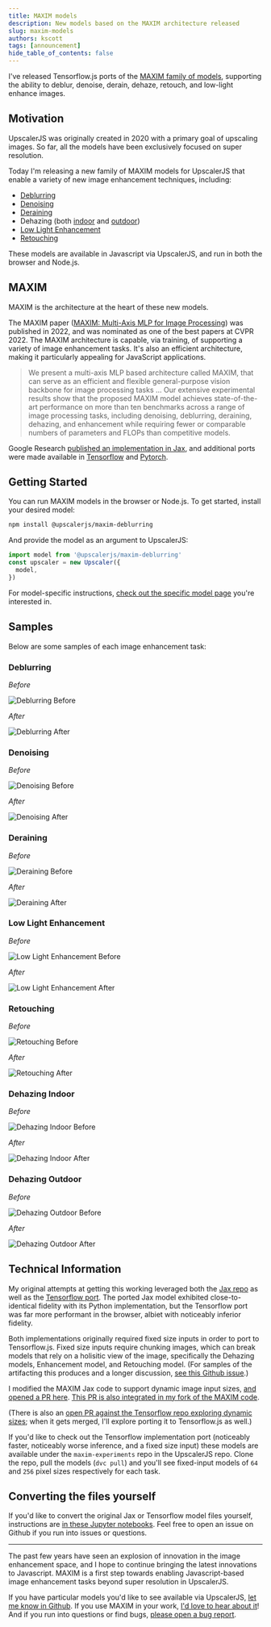 ```yaml
---
title: MAXIM models
description: New models based on the MAXIM architecture released
slug: maxim-models
authors: kscott
tags: [announcement]
hide_table_of_contents: false
---
```


I've released Tensorflow.js ports of the [MAXIM family of models](https://arxiv.org/abs/2201.02973), supporting the ability to deblur, denoise, derain, dehaze, retouch, and low-light enhance images.

<!--truncate-->

## Motivation

UpscalerJS was originally created in 2020 with a primary goal of upscaling images. So far, all the models have been exclusively focused on super resolution.

Today I'm releasing a new family of MAXIM models for UpscalerJS that enable a variety of new image enhancement techniques, including:

- [Deblurring](https://upscalerjs.com/models/available/maxim-deblurring)
- [Denoising](https://upscalerjs.com/models/available/maxim-denoising)
- [Deraining](https://upscalerjs.com/models/available/maxim-deraining)
- Dehazing (both [indoor](https://upscalerjs.com/models/available/maxim-dehazing-indoor) and [outdoor](https://upscalerjs.com/models/available/maxim-dehazing-outdoor))
- [Low Light Enhancement](https://upscalerjs.com/models/available/maxim-enhancement)
- [Retouching](https://upscalerjs.com/models/available/maxim-retouching)

These models are available in Javascript via UpscalerJS, and run in both the browser and Node.js.

## MAXIM

MAXIM is the architecture at the heart of these new models.

The MAXIM paper ([MAXIM: Multi-Axis MLP for Image Processing](https://arxiv.org/abs/2201.02973)) was published in 2022, and was nominated as one of the best papers at CVPR 2022. The MAXIM architecture is capable, via training, of supporting a variety of image enhancement tasks. It's also an efficient architecture, making it particularly appealing for JavaScript applications.

> We present a multi-axis MLP based architecture called MAXIM, that can serve as an efficient and flexible general-purpose vision backbone for image processing tasks ... Our extensive experimental results show that the proposed MAXIM model achieves state-of-the-art performance on more than ten benchmarks across a range of image processing tasks, including denoising, deblurring, deraining, dehazing, and enhancement while requiring fewer or comparable numbers of parameters and FLOPs than competitive models. 

Google Research [published an implementation in Jax](https://github.com/google-research/maxim), and additional ports were made available in [Tensorflow](https://github.com/sayakpaul/maxim-tf) and [Pytorch](https://github.com/vztu/maxim-pytorch/tree/main/maxim_pytorch).

## Getting Started

You can run MAXIM models in the browser or Node.js. To get started, install your desired model:

```bash
npm install @upscalerjs/maxim-deblurring
```

And provide the model as an argument to UpscalerJS:

```javascript
import model from '@upscalerjs/maxim-deblurring'
const upscaler = new Upscaler({
  model,
})
```

For model-specific instructions, [check out the specific model page](/models) you're interested in.

## Samples

Below are some samples of each image enhancement task:

### Deblurring

*Before*

![Deblurring Before](/assets/sample-images/maxim-deblurring/fixture.png)

*After*

![Deblurring After](/assets/sample-images/maxim-deblurring/result.png)

### Denoising

*Before*

![Denoising Before](/assets/sample-images/maxim-denoising/fixture.png)

*After*

![Denoising After](/assets/sample-images/maxim-denoising/result.png)

### Deraining

*Before*

![Deraining Before](/assets/sample-images/maxim-deraining/fixture.png)

*After*

![Deraining After](/assets/sample-images/maxim-deraining/result.png)

### Low Light Enhancement

*Before*

![Low Light Enhancement Before](/assets/sample-images/maxim-enhancement/fixture.png)

*After*

![Low Light Enhancement After](/assets/sample-images/maxim-enhancement/result.png)

### Retouching

*Before*

![Retouching Before](/assets/sample-images/maxim-retouching/fixture.png)

*After*

![Retouching After](/assets/sample-images/maxim-retouching/result.png)

### Dehazing Indoor

*Before*

![Dehazing Indoor Before](/assets/sample-images/maxim-dehazing-indoor/fixture.png)

*After*

![Dehazing Indoor After](/assets/sample-images/maxim-dehazing-indoor/result.png)

### Dehazing Outdoor

*Before*

![Dehazing Outdoor Before](/assets/sample-images/maxim-dehazing-outdoor/fixture.png)

*After*

![Dehazing Outdoor After](/assets/sample-images/maxim-dehazing-outdoor/result.png)

## Technical Information

My original attempts at getting this working leveraged both the [Jax repo](https://github.com/google-research/maxim/) as well as the [Tensorflow port](https://github.com/sayakpaul/maxim-tf/tree/main). The ported Jax model exhibited close-to-identical fidelity with its Python implementation, but the Tensorflow port was far more performant in the browser, albiet with noticeably inferior fidelity.

Both implementations originally required fixed size inputs in order to port to Tensorflow.js. Fixed size inputs require chunking images, which can break models that rely on a holisitic view of the image, specifically the Dehazing models, Enhancement model, and Retouching model. (For samples of the artifacting this produces and a longer discussion, [see this Github issue](https://github.com/thekevinscott/UpscalerJS/issues/913).)

I modified the MAXIM Jax code to support dynamic image input sizes, [and opened a PR here](https://github.com/google-research/maxim/pull/41). [This PR is also integrated in my fork of the MAXIM code](https://github.com/thekevinscott/maxim).

(There is also an [open PR against the Tensorflow repo exploring dynamic sizes](https://github.com/sayakpaul/maxim-tf/pull/24); when it gets merged, I'll explore porting it to Tensorflow.js as well.) 

If you'd like to check out the Tensorflow implementation port (noticeably faster, noticeably worse inference, and a fixed size input) these models are available under the `maxim-experiments` repo in the UpscalerJS repo. Clone the repo, pull the models (`dvc pull`) and you'll see fixed-input models of `64` and `256` pixel sizes respectively for each task.

## Converting the files yourself

If you'd like to convert the original Jax or Tensorflow model files yourself, instructions are [in these Jupyter notebooks](https://github.com/upscalerjs/maxim). Feel free to open an issue on Github if you run into issues or questions.

----

The past few years have seen an explosion of innovation in the image enhancement space, and I hope to continue bringing the latest innovations to Javascript. MAXIM is a first step towards enabling Javascript-based image enhancement tasks beyond super resolution in UpscalerJS.

If you have particular models you'd like to see available via UpscalerJS, [let me know in Github](https://github.com/thekevinscott/UpscalerJS/discussions/new?category=ideas). If you use MAXIM in your work, [I'd love to hear about it](https://github.com/thekevinscott/UpscalerJS/discussions/new?category=show-and-tell)! And if you run into questions or find bugs, [please open a bug report](https://github.com/thekevinscott/UpscalerJS/issues/new?assignees=thekevinscott&labels=&projects=&template=bug_report.md&title=).
